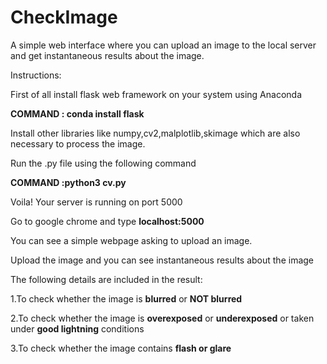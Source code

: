 # CheckImage
A simple web interface where you can upload an image to the local server and get instantaneous results about the image.

Instructions:

First of all install flask web framework on your system using Anaconda


**COMMAND : conda install flask**

Install other libraries like numpy,cv2,malplotlib,skimage which are also necessary to process the image.

Run the .py file using the following command

**COMMAND :python3 cv.py**

Voila! Your server is running on port 5000

Go to google chrome and type **localhost:5000**

You can see a simple webpage asking to upload an image.

Upload the image and you can see instantaneous results about the image 

The following details are included in the result:


1.To check whether the image is **blurred** or **NOT blurred**


2.To check whether the image is **overexposed** or **underexposed** or taken under **good lightning** conditions


3.To check whether the image contains **flash or glare**

